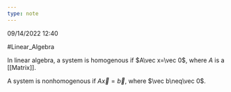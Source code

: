 ```yaml
---
type: note
---
```

09/14/2022 12:40

  #Linear_Algebra 

In linear algebra, a system is homogenous if $A\vec x=\vec 0$, where $A$ is a [[Matrix]].

A system is nonhomogenous if $A\vec x=\vec b$, where $\vec b\neq\vec 0$.
